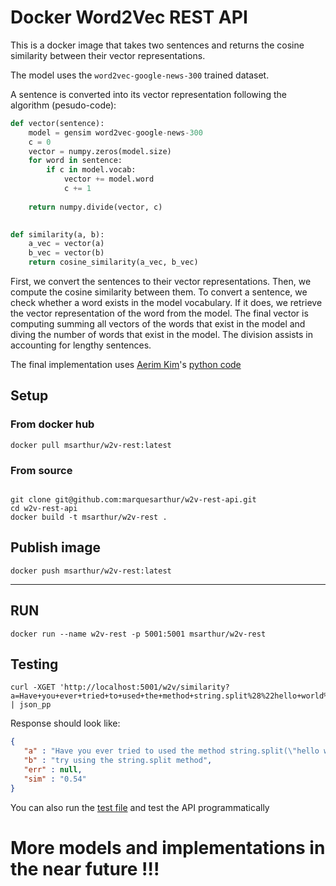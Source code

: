 

# Docker Word2Vec REST API

This is a docker image that takes two sentences and returns the cosine similarity between their vector representations.

The model uses the `word2vec-google-news-300` trained dataset. 

A sentence is converted into its vector representation following the algorithm (pesudo-code):

```python
def vector(sentence):
    model = gensim word2vec-google-news-300
    c = 0
    vector = numpy.zeros(model.size) 
    for word in sentence:
        if c in model.vocab:
            vector += model.word
            c += 1
    
    return numpy.divide(vector, c)
            

def similarity(a, b):
    a_vec = vector(a)
    b_vec = vector(b)
    return cosine_similarity(a_vec, b_vec)
```

First, we convert the sentences to their vector representations. Then, we compute the cosine similarity between them.
To convert a sentence, we check whether a word exists in the model vocabulary. If it does, we retrieve the vector representation of the word from the model.
The final vector is computing summing all vectors of the words that exist in the model and diving the number of words that exist in the model.
The division assists in accounting for lengthy sentences. 

The final implementation uses [Aerim Kim](https://www.linkedin.com/in/aerinykim/)'s [python code](https://bitbucket.org/yunazzang/aiwiththebest_byor/src/master/)

## Setup

### From docker hub

```shell script
docker pull msarthur/w2v-rest:latest
```

### From source

```shell script

git clone git@github.com:marquesarthur/w2v-rest-api.git
cd w2v-rest-api
docker build -t msarthur/w2v-rest .
```


## Publish image

```shell script
docker push msarthur/w2v-rest:latest
```

___

## RUN

```shell script
docker run --name w2v-rest -p 5001:5001 msarthur/w2v-rest
```

## Testing
```shell script
curl -XGET 'http://localhost:5001/w2v/similarity?a=Have+you+ever+tried+to+used+the+method+string.split%28%22hello+world%22%29&b=try+using+the+string.split+method' | json_pp
```

Response should look like:

```json
{
   "a" : "Have you ever tried to used the method string.split(\"hello world\")",
   "b" : "try using the string.split method",
   "err" : null,
   "sim" : "0.54"
}
``` 

You can also run the [test file](test.py) and test the API programmatically

# More models and implementations in the near future !!!